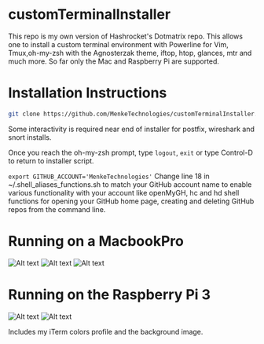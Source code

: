 # customTerminalInstaller

This repo is my own version of Hashrocket's Dotmatrix repo.  This allows one to install a custom terminal environment with Powerline for Vim, Tmux,oh-my-zsh with the Agnosterzak theme, iftop, htop, glances, mtr and much more.  So far only the Mac and Raspberry Pi are supported.

# Installation Instructions

```sh
git clone https://github.com/MenkeTechnologies/customTerminalInstaller.git && cd customTerminalInstaller && ./install.sh
```

Some interactivity is required near end of installer for postfix, wireshark and snort installs.

Once you reach the oh-my-zsh prompt, type ```logout```, ```exit``` or type Control-D to return to installer script.

```export GITHUB_ACCOUNT='MenkeTechnologies'```
Change line 18 in ~/.shell_aliases_functions.sh to match your GitHub account name to enable various functionality with your account like openMyGH, hc and hd shell functions for opening your GitHub home page, creating and deleting GitHub repos from the command line.


# Running on a MacbookPro
![Alt text](/tmuxfinal1.png?raw=true)
![Alt text](/tmuxfinal22.png?raw=true)
![Alt text](/tmuxfinal5.png?raw=true)
# Running on the Raspberry Pi 3
![Alt text](/tmuxfinal3.png?raw=true)
![Alt text](/tmuxfinal4.png?raw=true)

Includes my iTerm colors profile and the background image.



